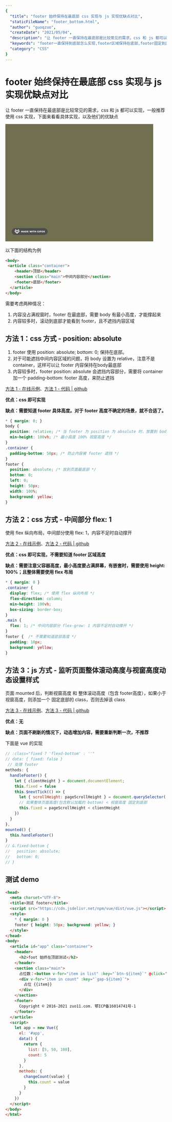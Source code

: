 ```yaml
---
{
  "title": "footer 始终保持在最底部 css 实现与 js 实现优缺点对比",
  "staticFileName": "footer_bottom.html",
  "author": "guoqzuo",
  "createDate": "2021/05/04",
  "description": "让 footer 一直保持在最底部是比较常见的需求，css 和 js 都可以实现，一般推荐使用 css 实现，下面来看看具体实现，以及他们的优缺点。需要考虑两种情况：1. 内容没占满视窗时，footer 在最底部，需要 body 有最小高度，才能撑起来 2. 内容较多时，滚动到底部才能看到 footer，且不遮挡内容区域",
  "keywords": "footer一直保持到底部怎么实现,footer区域保持在底部,footer固定到底部",
  "category": "CSS"
}
---
```

# footer 始终保持在最底部 css 实现与 js 实现优缺点对比
让 footer 一直保持在最底部是比较常见的需求，css 和 js 都可以实现，一般推荐使用 css 实现，下面来看看具体实现，以及他们的优缺点

![footer-bottom.gif](../../../images/blog/css/footer-bottom.gif)

以下面的结构为例

```html
<body>
 <article class="container">
    <header>顶部</header>
    <section class="main">中间内容部分</section>
    <footer>底部</footer>
  </article>
</body>
```

需要考虑两种情况：
1. 内容没占满视窗时，footer 在最底部，需要 body 有最小高度，才能撑起来
2. 内容较多时，滚动到底部才能看到 footer，且不遮挡内容区域

## 方法 1：css 方式 - position: absolute

1. footer 使用 position: absolute; bottom: 0; 保持在底部。
2. 对于可能遮挡中间内容区域的问题，将 body 设置为 relative，注意不是 container，这样可以让 footer 内容保持在body最底部
3. 内容较多时，footer position: absolute 会遮挡内容部分，需要将 container 加一个 padding-bottom: footer 高度，来防止遮挡

[方法 1 - 在线示例](https://zuoxiaobai.github.io/fedemo/src/DebugDemo/footer%E5%A7%8B%E7%BB%88%E6%98%BE%E7%A4%BA%E5%9C%A8%E6%9C%80%E5%BA%95%E9%83%A8/index-css-absolute.html)、[方法 1 - 代码 | github](https://github.com/zuoxiaobai/fedemo/blob/master/src/DebugDemo/footer%E5%A7%8B%E7%BB%88%E6%98%BE%E7%A4%BA%E5%9C%A8%E6%9C%80%E5%BA%95%E9%83%A8/index-css-absolute.html)

**优点：css 即可实现**

**缺点：需要知道 footer 具体高度。对于 footer 高度不确定的场景，就不合适了。**
```css
* { margin: 0; }
body {
  position: relative; /* 当 footer 为 position 为 absolute 时，放置到 body 底部 */
  min-height: 100vh; /* 最小高度 100% 视窗高度 */
}
.container {
  padding-bottom: 50px; /* 防止内容被 footer 遮挡 */
}
footer { 
  position: absolute; /* 放到页面最底部 */
  bottom: 0;
  left: 0;
  height: 50px;
  width: 100%;
  background: yellow;
}
```
## 方法 2：css 方式 - 中间部分 flex: 1
使用 flex 纵向布局，中间部分使用 flex: 1，内容不足时自动撑开

[方法 2 - 在线示例](https://zuoxiaobai.github.io/fedemo/src/DebugDemo/footer%E5%A7%8B%E7%BB%88%E6%98%BE%E7%A4%BA%E5%9C%A8%E6%9C%80%E5%BA%95%E9%83%A8/index-css-flex1.html)、[方法 2 - 代码 | github](https://github.com/zuoxiaobai/fedemo/blob/master/src/DebugDemo/footer%E5%A7%8B%E7%BB%88%E6%98%BE%E7%A4%BA%E5%9C%A8%E6%9C%80%E5%BA%95%E9%83%A8/index-css-flex1.html)

**优点：css 即可实现，不需要知道 footer 区域高度**

**缺点：需要注意父容器高度，最小高度要占满屏幕，有嵌套时，需要使用 height: 100%；且整体需要使用 flex 布局**
```css
* { margin: 0 }
.container { 
  display: flex; /* 使用 flex 纵向布局 */
  flex-direction: column;
  min-height: 100vh;
  box-sizing: border-box;
}
.main {
  flex: 1; /* 中间内容部分 flex-grow: 1 内容不足时自动撑开 */
}
footer {  /* 不需要知道底部高度 */
  padding: 10px;
  background: yellow;
}
```

## 方法 3：js 方式 - 监听页面整体滚动高度与视窗高度动态设置样式
页面 mounted 后，判断视窗高度 和 整体滚动高度（包含 footer高度），如果小于视窗高度，则添加一个 固定底部的 class，否则去掉该 class

[方法 3 - 在线示例](https://zuoxiaobai.github.io/fedemo/src/DebugDemo/footer%E5%A7%8B%E7%BB%88%E6%98%BE%E7%A4%BA%E5%9C%A8%E6%9C%80%E5%BA%95%E9%83%A8/index-js.html)、[方法 3 - 代码 | github](https://github.com/zuoxiaobai/fedemo/blob/master/src/DebugDemo/footer%E5%A7%8B%E7%BB%88%E6%98%BE%E7%A4%BA%E5%9C%A8%E6%9C%80%E5%BA%95%E9%83%A8/index-js.html)

**优点：无**

**缺点：页面不刷新的情况下，动态增加内容，需要重新判断一次，不推荐**

下面是 vue 的实现
```js
// :class="fixed ? 'flexd-bottom' : ''"
// data: { fixed: false }
 // 处理 footer 
methods: {
  handleFooter() {
    let { clientHeight } = document.documentElement;
    this.fixed = false 
    this.$nextTick(() => {
      let { scrollHeight: pageScrollHeight } = document.querySelector('.container')
      // 如果整体页面高度(包含默认加载的 bottom) < 视窗高度 固定到底部
      this.fixed = pageScrollHeight < clientHeight
    })
  }
},
mounted() {
  this.handleFooter()
}
// &.fixed-bottom {
//   position: absolute;
//   bottom: 0;
// }
```


## 测试 demo 
```html
<head>
  <meta charset="UTF-8">
  <title>测试 footer</title>
  <script src="https://cdn.jsdelivr.net/npm/vue/dist/vue.js"></script>
  <style>
    * { margin: 0 }
    footer { height: 50px; background: yellow; }
  </style>
</head>
<body>
  <article id="app" class="container">
    <header>
      <h2>foot 始终在顶部测试</h2>
    </header>
    <section class="main">
      占位数：<button v-for="item in list" :key="`btn-${item}`" @click="changeCount(item)">{{item}}</button>
      <div v-for="item in count" :key="`gap-${item}`">
        占位 {{item}}
      </div>
    </section>
    <footer>
      Copyright © 2016-2021 zuo11.com. 鄂ICP备16014741号-1
    </footer>
  </article>
  <script>
    let app = new Vue({
      el: '#app',
      data() {
        return {
          list: [5, 50, 100],
          count: 5
        }
      },
      methods: {
        changeCount(value) {
          this.count = value
        }
      }
    })
  </script>
</body>
</html>
```